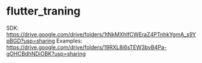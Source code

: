 # flutter_traning
SDK: https://drive.google.com/drive/folders/1tNkMXhlfCWEraZ4PTnhkYgmA_s9YpBGD?usp=sharing
Examples: https://drive.google.com/drive/folders/19RXL8i6sTEW3bvB4Pa-gOHCBdhNDiOBK?usp=sharing

